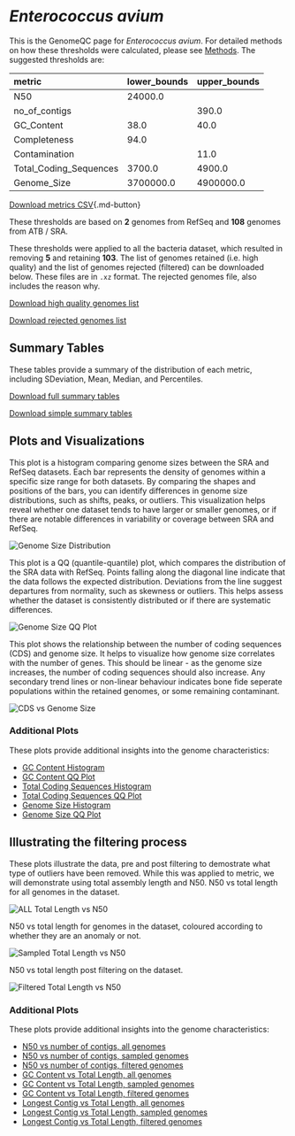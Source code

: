 # *Enterococcus avium*

This is the GenomeQC page for *Enterococcus avium*. For detailed methods on how these thresholds were calculated, please see [Methods](../../methods.md).
The suggested thresholds are: 

| metric                 | lower_bounds   | upper_bounds   |
|:-----------------------|:---------------|:---------------|
| N50                    | 24000.0        |                |
| no_of_contigs          |                | 390.0          |
| GC_Content             | 38.0           | 40.0           |
| Completeness           | 94.0           |                |
| Contamination          |                | 11.0           |
| Total_Coding_Sequences | 3700.0         | 4900.0         |
| Genome_Size            | 3700000.0      | 4900000.0      |

[Download metrics CSV](Enterococcus_avium_metrics.csv){.md-button}


These thresholds are based on **2** genomes from RefSeq and **108** genomes from ATB / SRA.

These thresholds were applied to all the bacteria dataset, which resulted in removing **5** and retaining **103**.
The list of genomes retained (i.e. high quality) and the list of genomes rejected (filtered) can be downloaded below. These files are in `.xz` format. The rejected genomes file, also includes the reason why.

[Download high quality genomes list](Enterococcus_avium_high_quality_genomes.csv.xz)


[Download rejected genomes list](Enterococcus_avium_filtered_out_genomes.csv.xz)



## Summary Tables
These tables provide a summary of the distribution of each metric, including SDeviation, Mean, Median, and Percentiles.

[Download full summary tables](summary.csv)

[Download simple summary tables](selected_summary.csv)

## Plots and Visualizations

This plot is a histogram comparing genome sizes between the SRA and RefSeq datasets. Each bar represents the density of genomes within a specific size range for both datasets. By comparing the shapes and positions of the bars, you can identify differences in genome size distributions, such as shifts, peaks, or outliers. This visualization helps reveal whether one dataset tends to have larger or smaller genomes, or if there are notable differences in variability or coverage between SRA and RefSeq.

![Genome Size Distribution](Genome_Size_refseq_histogram_kde.png)

This plot is a QQ (quantile-quantile) plot, which compares the distribution of the SRA data with RefSeq. Points falling along the diagonal line indicate that the data follows the expected distribution. Deviations from the line suggest departures from normality, such as skewness or outliers. This helps assess whether the dataset is consistently distributed or if there are systematic differences.

![Genome Size QQ Plot](Genome_Size_refseq_qqplot.png)

This plot shows the relationship between the number of coding sequences (CDS) and genome size. It helps to visualize how genome size correlates with the number of genes. This should be linear - as the genome size increases, the number of coding sequences should also increase. Any secondary trend lines or non-linear behaviour indicates bone fide seperate populations within the retained genomes, or some remaining contaminant. 

![CDS vs Genome Size](Enterococcus_avium_CDS_vs_Genome_Size.png)

### Additional Plots

These plots provide additional insights into the genome characteristics:

- [GC Content Histogram](GC_Content_refseq_histogram_kde.png)
- [GC Content QQ Plot](GC_Content_refseq_qqplot.png)
- [Total Coding Sequences Histogram](Total_Coding_Sequences_refseq_histogram_kde.png)
- [Total Coding Sequences QQ Plot](Total_Coding_Sequences_refseq_qqplot.png)
- [Genome Size Histogram](Genome_Size_refseq_histogram_kde.png)
- [Genome Size QQ Plot](Genome_Size_refseq_qqplot.png)
## Illustrating the filtering process
These plots illustrate the data, pre and post filtering to demostrate what type of outliers have been removed. While this was applied to metric, we will demonstrate using total assembly length and N50.
N50 vs total length for all genomes in the dataset.

![ALL Total Length vs N50](Enterococcus_avium_all_total_length_N50.png)

N50 vs total length for genomes in the dataset, coloured according to whether they are an anomaly or not.

![Sampled Total Length vs N50](Enterococcus_avium_sample_total_length_N50.png)

N50 vs total length post filtering on the dataset.

![Filtered Total Length vs N50](Enterococcus_avium_filt_total_length_N50.png)

### Additional Plots

These plots provide additional insights into the genome characteristics:

- [N50 vs number of contigs, all genomes](Enterococcus_avium_all_N50_number.png)
- [N50 vs number of contigs, sampled genomes](Enterococcus_avium_sample_N50_number.png)
- [N50 vs number of contigs, filtered genomes](Enterococcus_avium_filt_N50_number.png)
- [GC Content vs Total Length, all genomes](Enterococcus_avium_all_total_length_GC_Content.png)
- [GC Content vs Total Length, sampled genomes](Enterococcus_avium_sample_total_length_GC_Content.png)
- [GC Content vs Total Length, filtered genomes](Enterococcus_avium_filt_total_length_GC_Content.png)
- [Longest Contig vs Total Length, all genomes](Enterococcus_avium_all_total_length_longest.png)
- [Longest Contig vs Total Length, sampled genomes](Enterococcus_avium_sample_total_length_longest.png)
- [Longest Contig vs Total Length, filtered genomes](Enterococcus_avium_filt_total_length_longest.png)
